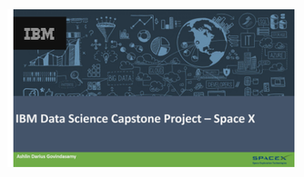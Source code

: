 <img src="https://raw.githubusercontent.com/ADGVLOGS/IBM-DataScience-SpaceX-Capstone/main/logo/bg.png">
